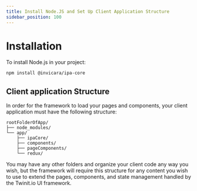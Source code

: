 ```yaml
---
title: Install Node.JS and Set Up Client Application Structure
sidebar_position: 100
---
```

# Installation

To install Node.js in your project:

```bash
npm install @invicara/ipa-core
```

##  Client application Structure

In order for the framework to load your pages and components, your
client application must have the following structure:

```
rootFolderOfApp/
├── node_modules/
└── app/
    ├── ipaCore/
    ├── components/
    ├── pageComponents/
    └── redux/
```

You may have any other folders and organize your client code any way you
wish, but the framework will require this structure for any content you
wish to use to extend the pages, components, and state management
handled by the Twinit.io UI framework.
